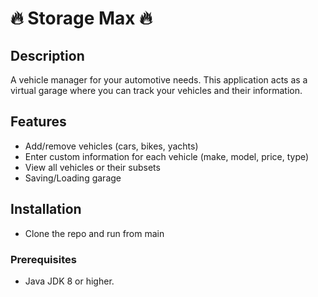 # 🔥 Storage Max 🔥

## Description
A vehicle manager for your automotive needs. This application acts as
a virtual garage where you can track your vehicles and their information.

## Features
- Add/remove vehicles (cars, bikes, yachts)
- Enter custom information for each vehicle (make, model, price, type)
- View all vehicles or their subsets
- Saving/Loading garage

## Installation
- Clone the repo and run from main

### Prerequisites
- Java JDK 8 or higher.